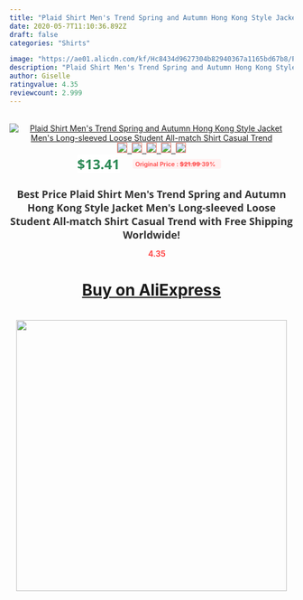 ```yaml
---
title: "Plaid Shirt Men's Trend Spring and Autumn Hong Kong Style Jacket Men's Long-sleeved Loose Student All-match Shirt Casual Trend"
date: 2020-05-7T11:10:36.892Z
draft: false
categories: "Shirts"

image: "https://ae01.alicdn.com/kf/Hc8434d9627304b82940367a1165bd67b8/Plaid-Shirt-Men-s-Trend-Spring-and-Autumn-Hong-Kong-Style-Jacket-Men-s-Long-sleeved.jpg"
description: "Plaid Shirt Men's Trend Spring and Autumn Hong Kong Style Jacket Men's Long-sleeved Loose Student All-match Shirt Casual Trend"
author: Giselle
ratingvalue: 4.35
reviewcount: 2.999
---
```

<br>
<div style="text-align: center;">
<a href="https://s.click.aliexpress.com/e/_Aoedtb" target="_blank" rel="nofollow noopener noreferrer"><img alt="Plaid Shirt Men's Trend Spring and Autumn Hong Kong Style Jacket Men's Long-sleeved Loose Student All-match Shirt Casual Trend" class="magnifier-image" src="https://ae01.alicdn.com/kf/Hc8434d9627304b82940367a1165bd67b8/Plaid-Shirt-Men-s-Trend-Spring-and-Autumn-Hong-Kong-Style-Jacket-Men-s-Long-sleeved.jpg_640x640.jpg">
<br>
<img style="border:1px solid salmon" src="https://ae01.alicdn.com/kf/Hc8434d9627304b82940367a1165bd67b8/Plaid-Shirt-Men-s-Trend-Spring-and-Autumn-Hong-Kong-Style-Jacket-Men-s-Long-sleeved.jpg_120x120.jpg">&nbsp;&nbsp;<img style="border:1px solid salmon" src="https://ae01.alicdn.com/kf/H46520cc61f99442c91999fda0569d00eE/Plaid-Shirt-Men-s-Trend-Spring-and-Autumn-Hong-Kong-Style-Jacket-Men-s-Long-sleeved.jpg_120x120.jpg">&nbsp;&nbsp;<img style="border:1px solid salmon" src="https://ae01.alicdn.com/kf/Hb544fd7775944fe084505337b2024c59z/Plaid-Shirt-Men-s-Trend-Spring-and-Autumn-Hong-Kong-Style-Jacket-Men-s-Long-sleeved.jpg_120x120.jpg">&nbsp;&nbsp;<img style="border:1px solid salmon" src="https://ae01.alicdn.com/kf/H1ddfe3e445f44df595e92edca9b89363F/Plaid-Shirt-Men-s-Trend-Spring-and-Autumn-Hong-Kong-Style-Jacket-Men-s-Long-sleeved.jpg_120x120.jpg">&nbsp;&nbsp;<img style="border:1px solid salmon" src="https://ae01.alicdn.com/kf/H96b0514a075440959cd24c7c98588ef8y/Plaid-Shirt-Men-s-Trend-Spring-and-Autumn-Hong-Kong-Style-Jacket-Men-s-Long-sleeved.jpg_120x120.jpg"></a></div><br0>
<div style="text-align: center;"><span style="background-color: white; border: 0px; box-sizing: border-box; color: seagreen; display: inline-block; font-family: &quot;open sans&quot; , &quot;arial&quot; , &quot;helvetica&quot; , sans-serif , &quot;heiti&quot;; font-size: 24px; font-stretch: inherit; font-weight: 700; line-height: inherit; margin: 0px 10px 0px 0px; padding: 0px; vertical-align: middle;">$13.41 </span>
<span style="background: rgb(255 , 241 , 241); border-radius: 3px; border: 0px; box-sizing: border-box; color: #ff4747; display: inline-block; font-family: inherit; font-size: 12px; font-stretch: inherit; font-style: inherit; font-variant: inherit; font-weight: 600; line-height: inherit; margin: 0px; padding: 2px 5px; transform: scale(0.9); vertical-align: middle;">Original Price : <b style="text-decoration: line-through;">$21.99 </b> 39%&nbsp;&nbsp;</span></div>
<h1 style="color: #333333; display: inline-block; font-family: &quot;open sans&quot; , &quot;arial&quot; , &quot;helvetica&quot; , sans-serif , &quot;heiti&quot;; font-size: 18px; font-stretch: inherit; font-weight: 700; text-align: center;">Best Price Plaid Shirt Men's Trend Spring and Autumn Hong Kong Style Jacket Men's Long-sleeved Loose Student All-match Shirt Casual Trend with Free Shipping Worldwide!</h1>
<div style="color: #ff4747; text-align: center;">
<img src="https://4.bp.blogspot.com/-M0ZcTcb-5uY/XleCXlxnR4I/AAAAAAAAAEc/OrjgMkXV1oMQFaCRZj5HQwOCBcu3w1FegCPcBGAYYCw/s1600/star.png" style="height: 15px;">&nbsp;<b>4.35</b></div>
<div class="button_cont" align="center"><a class="buynow_a" href="https://s.click.aliexpress.com/e/_Aoedtb" target="_blank" rel="nofollow noopener noreferrer"><H1>Buy on AliExpress</H1></a></div><br>
<div class="separator" style="clear: both; text-align: center;">
<img src="https://lh3.googleusercontent.com/-pTy5HemUv9M/XlePHvY0dAI/AAAAAAAAAE4/0nX5iRUoIWY8eMW9Dpxeirr157OZliDIgCLcBGAsYHQ/s1600/badge.gif" width="480">
</div>
